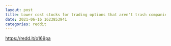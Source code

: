 ```yaml
--- 
layout: post 
title: Lower cost stocks for trading options that aren't trash companies 
date: 2021-06-16 1623853941 
categories: reddit 
--- 
```

https://redd.it/o169pa